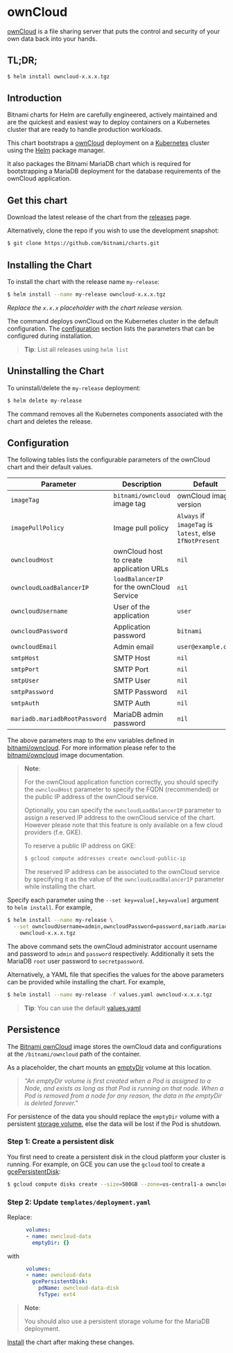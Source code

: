 # ownCloud

[ownCloud](https://owncloud.org/) is a file sharing server that puts the control and security of your own data back into your hands.

## TL;DR;

```bash
$ helm install owncloud-x.x.x.tgz
```

## Introduction

Bitnami charts for Helm are carefully engineered, actively maintained and are the quickest and easiest way to deploy containers on a Kubernetes cluster that are ready to handle production workloads.

This chart bootstraps a [ownCloud](https://github.com/bitnami/bitnami-docker-owncloud) deployment on a [Kubernetes](http://kubernetes.io) cluster using the [Helm](https://helm.sh) package manager.

It also packages the Bitnami MariaDB chart which is required for bootstrapping a MariaDB deployment for the database requirements of the ownCloud application.

## Get this chart

Download the latest release of the chart from the [releases](../../../releases) page.

Alternatively, clone the repo if you wish to use the development snapshot:

```bash
$ git clone https://github.com/bitnami/charts.git
```

## Installing the Chart

To install the chart with the release name `my-release`:

```bash
$ helm install --name my-release owncloud-x.x.x.tgz
```

*Replace the `x.x.x` placeholder with the chart release version.*

The command deploys ownCloud on the Kubernetes cluster in the default configuration. The [configuration](#configuration) section lists the parameters that can be configured during installation.

> **Tip**: List all releases using `helm list`

## Uninstalling the Chart

To uninstall/delete the `my-release` deployment:

```bash
$ helm delete my-release
```

The command removes all the Kubernetes components associated with the chart and deletes the release.

## Configuration

The following tables lists the configurable parameters of the ownCloud chart and their default values.

|           Parameter           |                      Description                      |                         Default                         |
|-------------------------------|-------------------------------------------------------|---------------------------------------------------------|
| `imageTag`                    | `bitnami/owncloud` image tag                          | ownCloud image version                                     |
| `imagePullPolicy`             | Image pull policy                                     | `Always` if `imageTag` is `latest`, else `IfNotPresent` |
| `owncloudHost`                | ownCloud host to create application URLs              | `nil`                                                   |
| `owncloudLoadBalancerIP`      | `loadBalancerIP` for the ownCloud Service             | `nil`                                                   |
| `owncloudUsername`            | User of the application                               | `user`                                                  |
| `owncloudPassword`            | Application password                                  | `bitnami`                                               |
| `owncloudEmail`               | Admin email                                           | `user@example.com`                                      |
| `smtpHost`                    | SMTP Host                                             | `nil`                                                   |
| `smtpPort`                    | SMTP Port                                             | `nil`                                                   |
| `smtpUser`                    | SMTP User                                             | `nil`                                                   |
| `smtpPassword`                | SMTP Password                                         | `nil`                                                   |
| `smtpAuth`                    | SMTP Auth                                             | `nil`                                                   |
| `mariadb.mariadbRootPassword` | MariaDB admin password                                | `nil`                                                   |

The above parameters map to the env variables defined in [bitnami/owncloud](http://github.com/bitnami/bitnami-docker-owncloud). For more information please refer to the [bitnami/owncloud](http://github.com/bitnami/bitnami-docker-owncloud) image documentation.

> **Note**:
>
> For the ownCloud application function correctly, you should specify the `owncloudHost` parameter to specify the FQDN (recommended) or the public IP address of the ownCloud service.
>
> Optionally, you can specify the `owncloudLoadBalancerIP` parameter to assign a reserved IP address to the ownCloud service of the chart. However please note that this feature is only available on a few cloud providers (f.e. GKE).
>
> To reserve a public IP address on GKE:
>
> ```bash
> $ gcloud compute addresses create owncloud-public-ip
> ```
>
> The reserved IP address can be associated to the ownCloud service by specifying it as the value of the `owncloudLoadBalancerIP` parameter while installing the chart.

Specify each parameter using the `--set key=value[,key=value]` argument to `helm install`. For example,

```bash
$ helm install --name my-release \
  --set owncloudUsername=admin,owncloudPassword=password,mariadb.mariadbRootPassword=secretpassword \
    owncloud-x.x.x.tgz
```

The above command sets the ownCloud administrator account username and password to `admin` and `password` respectively. Additionally it sets the MariaDB `root` user password to `secretpassword`.

Alternatively, a YAML file that specifies the values for the above parameters can be provided while installing the chart. For example,

```bash
$ helm install --name my-release -f values.yaml owncloud-x.x.x.tgz
```

> **Tip**: You can use the default [values.yaml](values.yaml)

## Persistence

The [Bitnami ownCloud](https://github.com/bitnami/bitnami-docker-owncloud) image stores the ownCloud data and configurations at the `/bitnami/owncloud` path of the container.

As a placeholder, the chart mounts an [emptyDir](http://kubernetes.io/docs/user-guide/volumes/#emptydir) volume at this location.

> *"An emptyDir volume is first created when a Pod is assigned to a Node, and exists as long as that Pod is running on that node. When a Pod is removed from a node for any reason, the data in the emptyDir is deleted forever."*

For persistence of the data you should replace the `emptyDir` volume with a persistent [storage volume](http://kubernetes.io/docs/user-guide/volumes/), else the data will be lost if the Pod is shutdown.

### Step 1: Create a persistent disk

You first need to create a persistent disk in the cloud platform your cluster is running. For example, on GCE you can use the `gcloud` tool to create a [gcePersistentDisk](http://kubernetes.io/docs/user-guide/volumes/#gcepersistentdisk):

```bash
$ gcloud compute disks create --size=500GB --zone=us-central1-a owncloud-data-disk
```

### Step 2: Update `templates/deployment.yaml`

Replace:

```yaml
      volumes:
      - name: owncloud-data
        emptyDir: {}
```

with

```yaml
      volumes:
      - name: owncloud-data
        gcePersistentDisk:
          pdName: owncloud-data-disk
          fsType: ext4
```

> **Note**:
>
> You should also use a persistent storage volume for the MariaDB deployment.

[Install](#installing-the-chart) the chart after making these changes.
